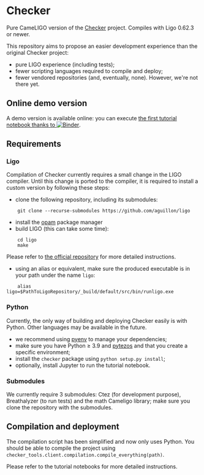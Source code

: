 # Checker

Pure CameLIGO version of the [Checker](https://github.com/tezos-checker/checker) project. Compiles
with Ligo 0.62.3 or newer.

This repository aims to propose an easier development experience than the original Checker
project:

* pure LIGO experience (including tests);
* fewer scripting languages required to compile and deploy;
* fewer vendored repositories (and, eventually, none). However, we're not there yet.

## Online demo version

A demo version is available online: you can execute [the first tutorial notebook thanks to ![Binder](https://mybinder.org/badge_logo.svg)](https://mybinder.org/v2/gh/marigold-dev/checker-ligo/HEAD?labpath=tutorials%2F01-testing-checker.ipynb).

## Requirements

### Ligo
Compilation of Checker currently requires a small change in the LIGO compiler. Until this change is
ported to the compiler, it is required to install a custom version by following these steps:

* clone the following repository, including its submodules:
```
    git clone --recurse-submodules https://github.com/aguillon/ligo
```
* install the [opam](https://opam.ocaml.org/) package manager
* build LIGO (this can take some time):
```
    cd ligo
    make
```

Please refer to [the official repository](https://gitlab.com/ligolang/ligo/-/blob/dev/INSTALL.md)
for more detailed instructions.
* using an alias or equivalent, make sure the produced executable is in your path under the name
  `ligo`:
```
    alias ligo=$PathToLigoRepository/_build/default/src/bin/runligo.exe
```

### Python

Currently, the only way of building and deploying Checker easily is with Python. Other languages may
be available in the future.

* we recommend using [pyenv](https://realpython.com/intro-to-pyenv/) to manage your dependencies;
* make sure you have Python ≥ 3.9 and [pytezos](https://pytezos.org/) and that you create a specific
  environment;
* install the `checker` package using `python setup.py install`;
* optionally, install Jupyter to run the tutorial notebook.

### Submodules

We currently require 3 submodules: Ctez (for development purpose), Breathalyzer (to run tests) and
the math Cameligo library; make sure you clone the repository with the submodules.

## Compilation and deployment

The compilation script has been simplified and now only uses Python. You should be able to compile
the project using `checker_tools.client.compilation.compile_everything(path)`.

Please refer to the tutorial notebooks for more detailed instructions.
